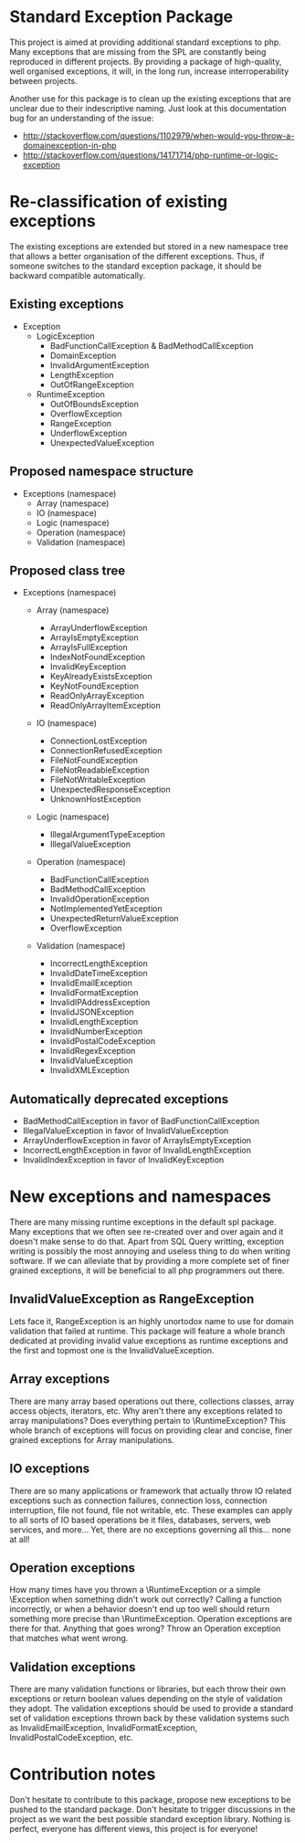 Standard Exception Package
==========================
This project is aimed at providing additional standard exceptions to php. Many exceptions that are missing from the SPL are constantly being reproduced in different projects. By providing a package of high-quality, well organised exceptions, it will, in the long run, increase interroperability between projects.

Another use for this package is to clean up the existing exceptions that are unclear due to their indescriptive naming. Just look at this documentation bug for an understanding of the issue:

- http://stackoverflow.com/questions/1102979/when-would-you-throw-a-domainexception-in-php
- http://stackoverflow.com/questions/14171714/php-runtime-or-logic-exception

Re-classification of existing exceptions
========================================
The existing exceptions are extended but stored in a new namespace tree that allows a better organisation of the different exceptions. Thus, if someone switches to the standard exception package, it should be backward compatible automatically.

Existing exceptions
-------------------
- Exception
  - LogicException
    - BadFunctionCallException & BadMethodCallException
    - DomainException
    - InvalidArgumentException
    - LengthException
    - OutOfRangeException
  - RuntimeException
    - OutOfBoundsException
    - OverflowException
    - RangeException
    - UnderflowException
    - UnexpectedValueException

Proposed namespace structure
----------------------------
- Exceptions (namespace)
  - Array (namespace)
  - IO (namespace)
  - Logic (namespace)
  - Operation (namespace)
  - Validation (namespace)

Proposed class tree
-------------------
- Exceptions (namespace)

  - Array (namespace)
    - ArrayUnderflowException
    - ArrayIsEmptyException
    - ArrayIsFullException
    - IndexNotFoundException
    - InvalidKeyException
    - KeyAlreadyExistsException
    - KeyNotFoundException
    - ReadOnlyArrayException
    - ReadOnlyArrayItemException

  - IO (namespace)
    - ConnectionLostException
    - ConnectionRefusedException
    - FileNotFoundException
    - FileNotReadableException
    - FileNotWritableException
    - UnexpectedResponseException
    - UnknownHostException

  - Logic (namespace)
    - IllegalArgumentTypeException
    - IllegalValueException

  - Operation (namespace)
    - BadFunctionCallException
    - BadMethodCallException
    - InvalidOperationException
    - NotImplementedYetException
    - UnexpectedReturnValueException
    - OverflowException

  - Validation (namespace)
    - IncorrectLengthException
    - InvalidDateTimeException
    - InvalidEmailException
    - InvalidFormatException
    - InvalidIPAddressException
    - InvalidJSONException
    - InvalidLengthException
    - InvalidNumberException
    - InvalidPostalCodeException
    - InvalidRegexException
    - InvalidValueException
    - InvalidXMLException

Automatically deprecated exceptions
-----------------------------------
- BadMethodCallException in favor of BadFunctionCallException
- IllegalValueException in favor of InvalidValueException
- ArrayUnderflowException in favor of ArrayIsEmptyException
- IncorrectLengthException in favor of InvalidLengthException
- InvalidIndexException in favor of InvalidKeyException

New exceptions and namespaces
=============================
There are many missing runtime exceptions in the default spl package. Many exceptions that we often see re-created over and over again and it doesn't make sense to do that. Apart from SQL Query writting, exception writing is possibly the most annoying and useless thing to do when writing software. If we can alleviate that by providing a more complete set of finer grained exceptions, it will be beneficial to all php programmers out there.

InvalidValueException as RangeException
---------------------------------------
Lets face it, RangeException is an highly unortodox name to use for domain validation that failed at runtime. This package will feature a whole branch dedicated at providing invalid value exceptions as runtime exceptions and the first and topmost one is the InvalidValueException.

Array exceptions
----------------
There are many array based operations out there, collections classes, array access objects, iterators, etc. Why aren't there any exceptions related to array manipulations? Does everything pertain to \RuntimeException? This whole branch of exceptions will focus on providing clear and concise, finer grained exceptions for Array manipulations.

IO exceptions
-------------
There are so many applications or framework that actually throw IO related exceptions such as connection failures, connection loss, connection interruption, file not found, file not writable, etc. These examples can apply to all sorts of IO based operations be it files, databases, servers, web services, and more... Yet, there are no exceptions governing all this... none at all!

Operation exceptions
--------------------
How many times have you thrown a \RuntimeException or a simple \Exception when something didn't work out correctly? Calling a function incorrectly, or when a behavior doesn't end up too well should return something more precise than \RuntimeException. Operation exceptions are there for that. Anything that goes wrong? Throw an Operation exception that matches what went wrong.

Validation exceptions
---------------------
There are many validation functions or libraries, but each throw their own exceptions or return boolean values depending on the style of validation they adopt. The validation exceptions should be used to provide a standard set of validation exceptions thrown back by these validation systems such as InvalidEmailException, InvalidFormatException, InvalidPostalCodeException, etc.

Contribution notes
==================
Don't hesitate to contribute to this package, propose new exceptions to be pushed to the standard package. Don't hesitate to trigger discussions in the project as we want the best possible standard exception library. Nothing is perfect, everyone has different views, this project is for everyone!